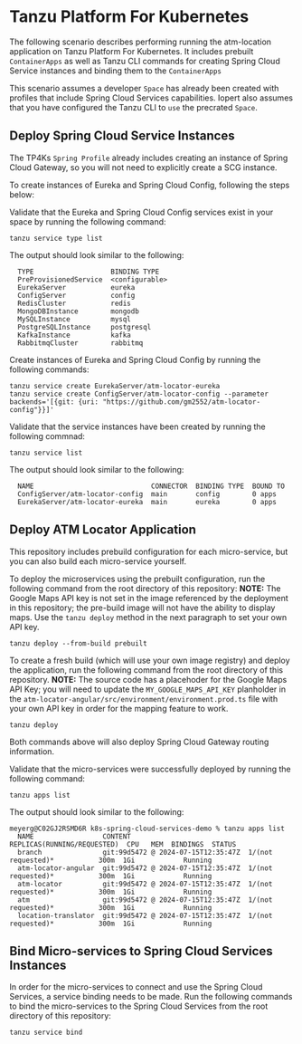 # Tanzu Platform For Kubernetes

The following scenario describes performing running the atm-location application on Tanzu Platform For Kubernetes.  It includes prebuilt
`ContainerApps` as well as Tanzu CLI commands for creating Spring Cloud Service instances and binding them to the `ContainerApps`

This scenario assumes a developer `Space` has already been created with profiles that include Spring Cloud Services capabilities.  Iopert also
assumes that you have configured the Tanzu CLI to `use` the precrated `Space`.

## Deploy Spring Cloud Service Instances

The TP4Ks `Spring Profile` already includes creating an instance of Spring Cloud Gateway, so you will not need to explicitly create a
SCG instance.

To create instances of Eureka and Spring Cloud Config, following the steps below:

Validate that the Eureka and Spring Cloud Config services exist in your space by running the following command:

```
tanzu service type list
```

The output should look similar to the following:

```
  TYPE                   BINDING TYPE    
  PreProvisionedService  <configurable>  
  EurekaServer           eureka          
  ConfigServer           config          
  RedisCluster           redis           
  MongoDBInstance        mongodb         
  MySQLInstance          mysql           
  PostgreSQLInstance     postgresql      
  KafkaInstance          kafka           
  RabbitmqCluster        rabbitmq  
```


Create instances of Eureka and Spring Cloud Config by running the following commands:


```
tanzu service create EurekaServer/atm-locator-eureka
tanzu service create ConfigServer/atm-locator-config --parameter backends='[{git: {uri: "https://github.com/gm2552/atm-locator-config"}}]'
```

Validate that the service instances have been created by running the following commnad:

```
tanzu service list
```

The output should look similar to the following:

```
  NAME                             CONNECTOR  BINDING TYPE  BOUND TO  
  ConfigServer/atm-locator-config  main       config        0 apps    
  EurekaServer/atm-locator-eureka  main       eureka        0 apps   
```


## Deploy ATM Locator Application

This repository includes prebuild configuration for each micro-service, but you can also build each micro-service yourself.

To deploy the microservices using the prebuilt configuration, run the following command from the root directory of this repository:
**NOTE:**  The Google Maps API key is not set in the image referenced by the deployment in this repository; the pre-build image will not have the ability
to display maps.  Use the `tanzu deploy` method in the next paragraph to set your own API key.

```
tanzu deploy --from-build prebuilt
```

To create a fresh build (which will use your own image registry) and deploy the application, run the following command
from the root directory of this repository.  **NOTE:**  The source code has a placehoder for the Google Maps API Key; you 
will need to update the `MY_GOOGLE_MAPS_API_KEY` planholder in the `atm-locator-angular/src/environment/environment.prod.ts` file with
your own API key in order for the mapping feature to work.

```
tanzu deploy
```

Both commands above will also deploy Spring Cloud Gateway routing information.

Validate that the micro-services were successfully deployed by running the following command:

```
tanzu apps list
```

The output should look similar to the following:

```
meyerg@C02GJ2RSMD6R k8s-spring-cloud-services-demo % tanzu apps list
  NAME                 CONTENT                             REPLICAS(RUNNING/REQUESTED)  CPU   MEM  BINDINGS  STATUS   
  branch               git:99d5472 @ 2024-07-15T12:35:47Z  1/(not requested)*           300m  1Gi            Running  
  atm-locator-angular  git:99d5472 @ 2024-07-15T12:35:47Z  1/(not requested)*           300m  1Gi            Running  
  atm-locator          git:99d5472 @ 2024-07-15T12:35:47Z  1/(not requested)*           300m  1Gi            Running  
  atm                  git:99d5472 @ 2024-07-15T12:35:47Z  1/(not requested)*           300m  1Gi            Running  
  location-translator  git:99d5472 @ 2024-07-15T12:35:47Z  1/(not requested)*           300m  1Gi            Running  
```

## Bind Micro-services to Spring Cloud Services Instances

In order for the micro-services to connect and use the Spring Cloud Services, a service binding needs to be made.  Run the following commands to bind
the micro-services to the Spring Cloud Services from the root directory of this repository:


```
tanzu service bind 
```